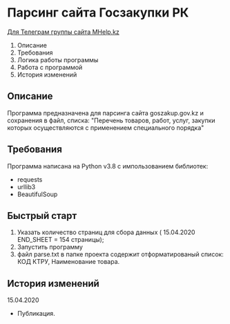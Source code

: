 # Парсинг сайта Госзакупки РК

[Для Телеграм группы сайта MHelp.kz](https://mhelp.kz/)

1. Описание
2. Требования
3. Логика работы программы
4. Работа с программой
5. История изменений

## Описание

Программа предназначена для парсинга сайта goszakup.gov.kz и сохранения в файл, списка: 
"Перечень товаров, работ, услуг, закупки которых осуществляются с применением специального порядка"

## Требования

Программа написана на Python v3.8 с импользованием библиотек:
* requests
* urllib3
* BeautifulSoup

## Быстрый старт

1. Указать количество страниц для сбора данных ( 15.04.2020 END_SHEET = 154 страницы);
2. Запустить программу
3. файл parse.txt в папке проекта содержит отформатированый список: КОД КТРУ, Наименование товара.

## История изменений

15.04.2020
* Публикация.
